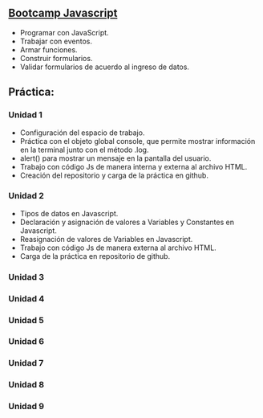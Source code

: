 ## <a href="https://www.programardesdecero.com.ar/" target=_blanck>Bootcamp Javascript</a>

<ul>
  <li>Programar con JavaScript.</li>
  <li>Trabajar con eventos.</li>
  <li>Armar funciones.</li>
  <li>Construir formularios.</li>
  <li>Validar formularios de acuerdo al ingreso de datos.</li>
</ul>

## Práctica: 

### Unidad 1  
<ul>
  <li>Configuración del espacio de trabajo.</li> 
  <li>Práctica con el objeto global console, que permite mostrar información en la terminal junto con el método .log.</li>
  <li>alert() para mostrar un mensaje en la pantalla del usuario.</li> 
  <li>Trabajo con código Js de manera interna y externa al archivo HTML.</li> 
  <li>Creación del repositorio y carga de la práctica en github.</li>
</ul>
     
### Unidad 2 
<ul>
  <li>Tipos de datos en Javascript.</li>
  <li>Declaración y asignación de valores a Variables y Constantes en Javascript.</li>
  <li>Reasignación de valores de Variables en Javascript.</li>
  <li>Trabajo con código Js de manera externa al archivo HTML.</li>
  <li>Carga de la práctica en repositorio de github.</li> 
</ul>

### Unidad 3

### Unidad 4

### Unidad 5

### Unidad 6

### Unidad 7

### Unidad 8 

### Unidad 9 
